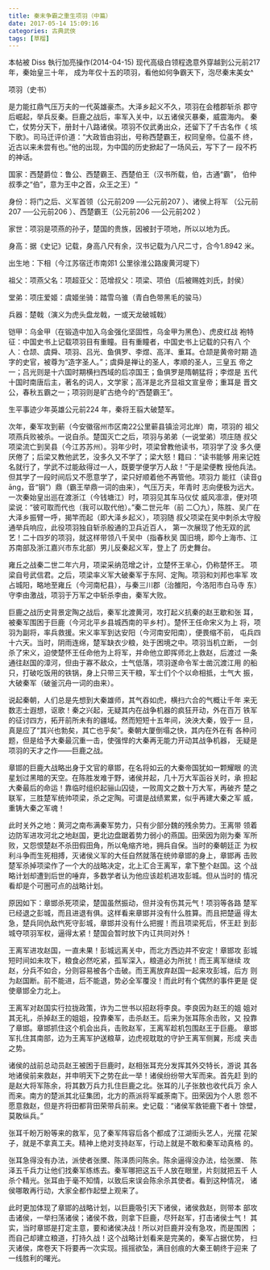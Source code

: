 ```yaml
---
title: 秦末争霸之重生项羽（中篇）
date: 2017-05-14 15:09:16
categories: 古典武俠
tags: [草榴]
---
```

本帖被 Diss 執行加亮操作(2014-04-15)
  现代高级白领程逸意外穿越到公元前217 年，秦始皇三十年，
成为年仅十五的项羽，看他如何争霸天下，泡尽秦末美女^

项羽（史书）

是力能扛鼎气压万夫的一代英雄豪杰。大泽乡起义不久，项羽在会稽郡斩杀
郡守后崛起，举兵反秦。巨鹿之战后，率军入关中，以五诸侯灭暴秦，威震海内。
秦亡，仗势分天下，册封十八路诸侯。项羽不仅武勇出众，还留下了千古名作《
垓下歌》。司马迁评价道：“大政皆由羽出，号称西楚霸王，权同皇帝。位虽不
终，近古以来未尝有也。”他的出现，为中国的历史掀起了一场风云，写下了一
段不朽的神话。

国家：西楚爵位：鲁公、西楚霸王、西楚伯王（汉书所载，伯，古通“霸”，
伯仲叔季之“伯”，意为王中之首，众王之王）“

身份：将门之后、义军首领（公元前209 ──公元前207 ）、诸侯上将军
（公元前207 ──公元前206 ）、西楚霸王（公元前206 ──公元前202 ）

家世：项羽是项燕的孙子，楚国的贵族，因被封于项地，所以以地为氏。

身高：据《史记》记载，身高八尺有余，汉书记载为八尺二寸，合今1.8942
米。

出生地：下相（今江苏宿迁市南郊1 公里徐淮公路废黄河堤下）

祖父：项燕父名：项超亚父：范增叔父：项梁、项伯（后被赐姓刘氏，封侯）

堂弟：项庄爱姬：虞姬坐骑：踏雪乌骓（青白色带黑毛的骏马）

兵器：楚戟（演义为虎头盘龙戟，一或天龙破城戟）

铠甲：乌金甲（在锻造中加入乌金强化坚固性，乌金甲为黑色）、虎皮红战
袍特征：中国史书上记载项羽目有重瞳。目有重瞳者，中国史书上记载的只有八
个人：仓颉、虞舜、项羽、吕光、鱼俱罗、李煜、高洋、重耳。仓颉是黄帝时期
造字的史官，被尊为“造字圣人。”；虞舜是禅让的圣人，孝顺的圣人，三皇五
帝之一；吕光则是十六国时期横扫西域的后凉国王；鱼俱罗是隋朝猛将；李煜是
五代十国时南唐后主，著名的词人，文学家；高洋是北齐显祖文宣皇帝；重耳是
晋文公，春秋五霸之一；项羽则是旷古绝今的“西楚霸王”。

生平事迹少年英雄公元前224 年，秦将王翦大破楚军。

次年，秦军攻到蕲（今安徽宿州市区南22公里蕲县镇浍河北岸）南，项羽的
祖父项燕兵败被杀。一说自杀。楚国灭亡之后，项羽与弟弟（一说堂弟）项庄随
叔父项梁流亡到吴县（今江苏苏州）。羽年少时，项梁曾教他读书，项羽学了没
多久便厌倦了；后梁又教他武艺，没多久又不学了；梁大怒！籍曰：“读书能够
用来记姓名就行了，学武不过能敌得过一人，既要学便学万人敌！”于是梁便教
授他兵法。但其学了一段时间后又不愿意学了，梁只好顺着他不再管他。项羽力
能扛（读音g āng，音“钢”）鼎（霸王举鼎一词的由来），气压万夫，年青时
志向便极为远大。一次秦始皇出巡在渡浙江（今钱塘江）时，项羽见其车马仪仗
威风凛凛，便对项梁说：“彼可取而代也（我可以取代他）。”秦二世元年（前
二〇九），陈胜、吴广在大泽乡振臂一呼，揭竿而起（即大泽乡起义），项羽随
叔父项梁在吴中刺杀太守殷通举兵响应，此役项羽独自斩杀殷通的卫兵近百人，
第一次展现了他无双的武艺！二十四岁的项羽，就这样带领八千吴中（指春秋吴
国旧境，即今上海市、江苏南部及浙江嘉兴市东北部）男儿反秦起义军，登上了
历史舞台。

雍丘之战秦二世二年六月，项梁采纳范增之计，立楚怀王芈心，仍称楚怀王。
项梁自号武信君。之后，项梁率义军大破秦军于东阿、定陶。项羽和刘邦也率军
攻占城阳，略地至雍丘（今河南杞县），与秦三川郡（治雒阳，今洛阳市白马寺
东）守李由激战，项羽于万军之中斩杀李由，秦军大败。

巨鹿之战历史背景定陶之战后，秦军北渡黄河，攻打起义抗秦的赵王歇和张
耳，被秦军围困于巨鹿（今河北平乡县城西南的平乡村）。楚怀王任命宋义为上
将，项羽为副将，率兵救援。宋义率军到达安阳（今河南安阳南），便畏缩不前，
屯兵四十六天。当时，阴雨连绵，楚军缺衣少粮，处于困境之中。项羽当机立断，
一剑杀了宋义，迫使楚怀王任命他为上将军，并命他立即挥师北上救赵，后渡过
一条通往赵国的漳河，但由于寡不敌众，士气低落，项羽遂命令军士凿沉渡江用
的船只，打破吃饭用的铁锅，身上只带三天干粮，军士们个个以命相抵，士气大
振，大破秦军（破釜沉舟一词的由来）。

说起秦朝，人们总是先想到大秦雄师，其气吞如虎，横扫六合的气概让千年
来无数志士遐想，讴歌！秦之兴起，无疑其内在战争机器的疯狂开动，外在百万
铁军的征讨四方，拓开前所未有的疆域。然而短短十五年间，泱泱大秦，毁于一
旦，真是应了“其兴也勃矣，其亡也乎矣”。秦朝大厦倒塌之快，其内在外在有
各种问题，但是给予大秦最沉重一击，使强悍的大秦再无能力开动其战争机器，
无疑是项羽的天才之作——巨鹿之战。

章邯的巨鹿大战略出身于文官的章邯，在名将如云的大秦帝国犹如一颗耀眼
的流星划过黑暗的天空。在陈胜发难于野，诸侯并起，几十万大军函谷关时，承
担起大秦最后的命运！靠临时组织起骊山囚徒，一败周文之数十万大军，再破齐
楚之联军，三胜楚军统帅项梁，杀之定陶。可谓是战绩累累，似乎再建大秦之军
威，重铸大秦之军魂！

此时关外之地：黄河之南布满秦军势力，只有少部分魏的残余势力。王离带
领着边防军进攻河北之地赵国，更北边盘踞着势力弱小的燕国。田荣因为刚为秦
军所败，又怨恨楚赵不杀田假田角，所以龟缩齐地，拥兵自保。当时的秦朝廷正
为权利斗争而生死相搏，灭诸侯义军的大任自然就落在统帅章邯的身上，章邯再
击败楚军杀掉项梁作了一个大的战略决定，北上汇合王离军，拿下整个赵国。这
个战略计划却遭到后世的唾弃，多数学者认为他应该趁机进攻彭城。但从当时的
情况看却是个可圈可点的战略计划。

原因如下：章邯杀死项梁，楚国虽然振动，但并没有伤其元气！项羽等各路
楚军已经退之彭城，而且进退有俱。这样看来章邯并没有什么胜算。而且把楚逼
得太急，楚兵同仇敌忾死守彭城，章邯并没有什么把握！而且项梁死后，怀王赶
到彭城夺项羽军权，逼得太紧！楚国会暂时放下内讧共同对外！

王离军进攻赵国，一直未果！彭城远离关中，而北方西边并不安定！章邯攻
彭城短时间如未攻下，粮食必然吃紧，孤军深入，粮道必为所扰！而王离军继续
攻赵，分兵不如合，分则容易被各个击破。而王离放弃赵国一起来攻彭城，后方
则为赵国断。前不能进，后不能退，势必全军覆没！而此时有个偶然的事件更是
促使章邯全力北上。

王离军对赵国实行拉拢政策，诈为二世书以招赵将李良。李良因为赵王的姐
姐对其无礼，杀掉赵王的姐姐，投靠秦军，击杀赵王。后来为张耳陈余击败，又
投靠了章邯。章邯抓住这个机会出兵，击败赵军，王离军趁机包围赵王于巨鹿。
章邯军扎住其南部，边为王离军护送粮草，边虎视耽耽的守护王离军侧翼，形成
夹击之势。

诸侯的战前总动员赵王被困于巨鹿时，赵相张耳充分发挥其外交特长，游说
其各地诸侯前来救赵，并申明天下之势在此一举！诸侯纷纷带大军而来。首先赶
到的是赵大将军陈余，将其数万兵力扎住巨鹿之北。张耳的儿子张敖也收代兵万
余人而来。南方的楚派其北征集团，北方的燕派将军臧荼南下。田荣因为个人恩
怨不愿意救赵，但是齐将田都背田荣带兵前来。史记载：“诸侯军救钜鹿下者十
馀壁，莫敢纵兵。”

张耳千盼万盼等来的救军，见了秦军阵容后各个都成了江湖街头艺人，光摆
花架子，就是不拿真工夫。精神上绝对支持赵军，行动上就是不敢和秦军动真格
的。

张耳急得没有办法，派使者张黡、陈泽质问陈余。陈余逼得没办法，给张黡、
陈泽五千兵力让他们找秦军练练去。秦军哪把这五千人放在眼里，片刻就把五千
人杀个精光。张耳由于毫不知情，以致后来误会陈余杀其使者。看到这种情况，
诸侯哪敢再行动，大家全都作起壁上观来了。

此时更加体现了章邯的战略计划，以巨鹿吸引天下诸侯，诸侯救赵，则带本
部攻击诸侯，一举扫荡诸侯；诸侯不救，则拿下巨鹿，尽歼赵军，打击诸侯士气！
其实，当时章邯是打定主意，要和诸侯决战！所以对巨鹿并没有急攻，而是围困
；而自己却建立粮道，打持久战！这个战略计划看来是完美的，秦军占据优势，
扫灭诸侯，席卷天下将要再一次实现。摇摇欲坠，满目创痕的大秦王朝终于迎来
了一线胜利的曙光。